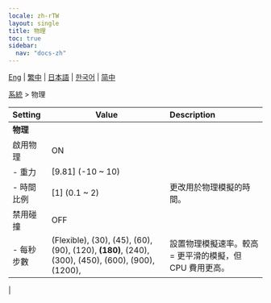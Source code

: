 ```yaml
---
locale: zh-rTW
layout: single
title: 物理
toc: true
sidebar:
  nav: "docs-zh"
---
```

[Eng](/dancexr/menu/2025.4/system2/physics) | [繁中](/tw/dancexr/menu/2025.4/system2/physics) | [日本語](/jp/dancexr/menu/2025.4/system2/physics) | [한국어](/kr/dancexr/menu/2025.4/system2/physics) | [简中](/zh/dancexr/menu/2025.4/system2/physics)

[系統](../menu#系統) > 物理



| Setting | Value | Description |
| :--- | --- | :--- |
|**物理** | | 
| 啟用物理 | ON | 
|- 重力 | [9.81] (-10 ~ 10) | 
|- 時間比例 | [1] (0.1 ~ 2) | 更改用於物理模擬的時間。
| 禁用碰撞 | OFF | 
|- 每秒步數 | (Flexible), (30), (45), (60), (90), (120), **(180)**, (240), (300), (450), (600), (900), (1200),  | 設置物理模擬速率。較高 = 更平滑的模擬，但 CPU 費用更高。
|
